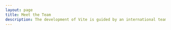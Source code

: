 ```yaml
---
layout: page
title: Meet the Team
description: The development of Vite is guided by an international team.
---
```


<script setup>
import {
  VPTeamPage,
  VPTeamPageTitle,
  VPTeamPageSection,
  VPTeamMembers
} from 'vitepress/theme'
import { core, emeriti, cnTranslator } from './_data/team'
</script>

<VPTeamPage>
  <VPTeamPageTitle>
    <template #title>认识我们的开发者</template>
    <template #lead>
      下面是对一些成员的介绍。
    </template>
  </VPTeamPageTitle>
  <VPTeamMembers :members="core" />
</VPTeamPage>
